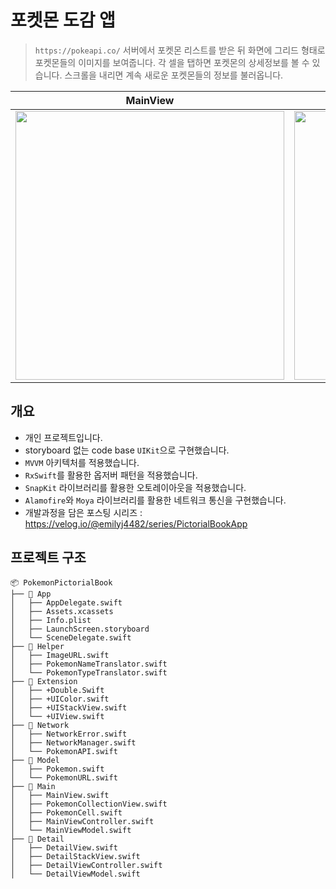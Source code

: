 # 포켓몬 도감 앱
> `https://pokeapi.co/` 서버에서 포켓몬 리스트를 받은 뒤 화면에 그리드 형태로 포켓몬들의 이미지를 보여줍니다. 각 셀을 탭하면 포켓몬의 상세정보를 볼 수 있습니다. 스크롤을 내리면 계속 새로운 포켓몬들의 정보를 불러옵니다.

| MainView | DetailView |
| ----- | ----- |
| <img src="https://github.com/user-attachments/assets/a1dd905e-9b9e-4316-b8b3-1f29104cb82d" width=430> | <img src="https://github.com/user-attachments/assets/73a69f6d-9fba-4d02-a959-81268a10ad78" width=430> |

## 개요
- 개인 프로젝트입니다.
- storyboard 없는 code base `UIKit`으로 구현했습니다.
- `MVVM` 아키텍처를 적용했습니다.
- `RxSwift`를 활용한 옵저버 패턴을 적용했습니다.
- `SnapKit` 라이브러리를 활용한 오토레이아웃을 적용했습니다.
- `Alamofire`와 `Moya` 라이브러리를 활용한 네트워크 통신을 구현했습니다.
- 개발과정을 담은 포스팅 시리즈 : https://velog.io/@emilyj4482/series/PictorialBookApp

## 프로젝트 구조
```
📦 PokemonPictorialBook
├── 📂 App
│   ├── AppDelegate.swift
│   ├── Assets.xcassets
│   ├── Info.plist
│   ├── LaunchScreen.storyboard
│   └── SceneDelegate.swift
├── 📂 Helper
│   ├── ImageURL.swift
│   ├── PokemonNameTranslator.swift
│   └── PokemonTypeTranslator.swift
├── 📂 Extension
│   ├── +Double.Swift
│   ├── +UIColor.swift
│   ├── +UIStackView.swift
│   └── +UIView.swift
├── 📂 Network
│   ├── NetworkError.swift
│   ├── NetworkManager.swift
│   └── PokemonAPI.swift
├── 📂 Model
│   ├── Pokemon.swift
│   └── PokemonURL.swift
├── 📂 Main
│   ├── MainView.swift
│   ├── PokemonCollectionView.swift
│   ├── PokemonCell.swift
│   ├── MainViewController.swift
│   └── MainViewModel.swift
├── 📂 Detail
│   ├── DetailView.swift
│   ├── DetailStackView.swift
│   ├── DetailViewController.swift
│   └── DetailViewModel.swift
```
